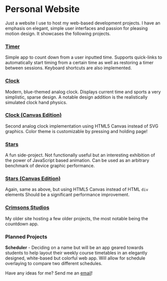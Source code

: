 # Personal Website

Just a website I use to host my web-based development projects. I have an emphasis on elegant, simple user interfaces and passion for pleasing motion design. It showcases the following projects.

### [Timer](http://rizadh.github.io/dist/timer.html)

Simple app to count down from a user inputted time. Supports quick-links to automatically start timing from a certain time as well as restoring a timer between sessions. Keyboard shortcuts are also implemented.

### [Clock](http://rizadh.github.io/dist/clock.html)

Modern, blue-themed analog clock. Displays current time and sports a very simplistic, sparse design. A notable design addition is the realistically simulated clock hand physics.

### [Clock (Canvas Edition)](http://rizadh.github.io/clock)

Second analog clock implementation using HTML5 Canvas instead of SVG graphics. Color theme is customizable by pressing and holding page!

### [Stars](http://rizadh.github.io/dist/stars.html)

A fun side-project. Not functionally useful but an interesting exhibition of the power of JavaScript based animation. Can be used as an arbitrary benchmark of device graphic performance.

### [Stars (Canvas Edition)](http://rizadh.github.io/stars)

Again, same as above, but using HTML5 Canvas instead of HTML `div` elements Should be a significant performance improvement.

### [Crimsons Studios](http://rizadh.github.io/dist/resources/crimson/)

My older site hosting a few older projects, the most notable being the countdown app.

### Planned Projects

**Scheduler** - Deciding on a name but will be an app geared towards students to help layout their weekly course timetables in an elegantly designed, white-based but colorful web app. Will allow for schedule overlaying to compare two different schedules.

Have any ideas for me? Send me an [email](mailto:rizadh@icloud.com)!
